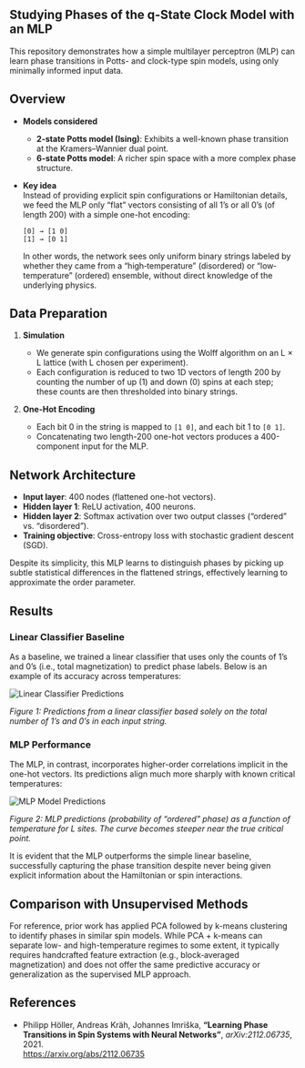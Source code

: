 Studying Phases of the q-State Clock Model with an MLP
---

This repository demonstrates how a simple multilayer perceptron (MLP) can learn phase transitions in Potts- and clock-type spin models, using only minimally informed input data.

## Overview

- **Models considered**  
  - **2-state Potts model (Ising)**: Exhibits a well-known phase transition at the Kramers–Wannier dual point.  
  - **6-state Potts model**: A richer spin space with a more complex phase structure.

- **Key idea**  
  Instead of providing explicit spin configurations or Hamiltonian details, we feed the MLP only “flat” vectors consisting of all 1’s or all 0’s (of length 200) with a simple one-hot encoding:  
  ```
  [0] → [1 0]  
  [1] → [0 1]
  ```
  In other words, the network sees only uniform binary strings labeled by whether they came from a “high‐temperature” (disordered) or “low‐temperature” (ordered) ensemble, without direct knowledge of the underlying physics.

## Data Preparation

1. **Simulation**  
   - We generate spin configurations using the Wolff algorithm on an L × L lattice (with L chosen per experiment).  
   - Each configuration is reduced to two 1D vectors of length 200 by counting the number of up (1) and down (0) spins at each step; these counts are then thresholded into binary strings.

2. **One-Hot Encoding**  
   - Each bit 0 in the string is mapped to `[1 0]`, and each bit 1 to `[0 1]`.  
   - Concatenating two length-200 one-hot vectors produces a 400-component input for the MLP.

## Network Architecture

- **Input layer**: 400 nodes (flattened one-hot vectors).
- **Hidden layer 1**:  ReLU activation, 400 neurons.  
- **Hidden layer 2**: Softmax activation over two output classes (“ordered” vs. “disordered”).
- **Training objective**: Cross-entropy loss with stochastic gradient descent (SGD).

Despite its simplicity, this MLP learns to distinguish phases by picking up subtle statistical differences in the flattened strings, effectively learning to approximate the order parameter.

## Results

### Linear Classifier Baseline

As a baseline, we trained a linear classifier that uses only the counts of 1’s and 0’s (i.e., total magnetization) to predict phase labels. Below is an example of its accuracy across temperatures:

![Linear Classifier Predictions](https://github.com/user-attachments/assets/5451e407-7a00-44ed-bab9-67702392510f)

*Figure 1: Predictions from a linear classifier based solely on the total number of 1’s and 0’s in each input string.*

### MLP Performance

The MLP, in contrast, incorporates higher-order correlations implicit in the one-hot vectors. Its predictions align much more sharply with known critical temperatures:

![MLP Model Predictions](https://github.com/user-attachments/assets/2e18e745-55ad-43a6-95a6-c37fae753788)

*Figure 2: MLP predictions (probability of “ordered” phase) as a function of temperature for L sites. The curve becomes steeper near the true critical point.*

It is evident that the MLP outperforms the simple linear baseline, successfully capturing the phase transition despite never being given explicit information about the Hamiltonian or spin interactions.

## Comparison with Unsupervised Methods

For reference, prior work has applied PCA followed by k-means clustering to identify phases in similar spin models. While PCA + k-means can separate low- and high-temperature regimes to some extent, it typically requires handcrafted feature extraction (e.g., block‐averaged magnetization) and does not offer the same predictive accuracy or generalization as the supervised MLP approach.



## References

- Philipp Höller, Andreas Kräh, Johannes Imriška, **“Learning Phase Transitions in Spin Systems with Neural Networks”**, _arXiv:2112.06735_, 2021.  
  https://arxiv.org/abs/2112.06735

